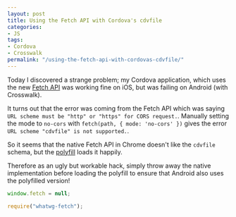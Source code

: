 ```yaml
---
layout: post
title: Using the Fetch API with Cordova's cdvfile
categories:
- JS
tags:
- Cordova
- Crosswalk
permalink: "/using-the-fetch-api-with-cordovas-cdvfile/"
---
```


Today I discovered a strange problem; my Cordova application, which uses the new [Fetch API](https://developer.mozilla.org/en/docs/Web/API/Fetch_API) was working fine on iOS, but was failing on Android (with Crosswalk).

It turns out that the error was coming from the Fetch API which was saying `URL scheme must be "http" or "https" for CORS request.`. Manually setting the mode to `no-cors` with `fetch(path, { mode: 'no-cors' })` gives the error `URL scheme "cdvfile" is not supported.`.

So it seems that the native Fetch API in Chrome doesn't like the `cdvfile` schema, but the [polyfill](https://github.com/github/fetch) loads it happily.

Therefore as an ugly but workable hack, simply throw away the native implementation before loading the polyfill to ensure that Android also uses the polyfilled version!

```js
window.fetch = null;

require("whatwg-fetch");
```